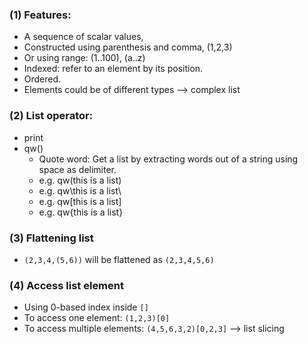 ### (1) Features:
- A sequence of scalar values,
- Constructed using parenthesis and comma, (1,2,3)
- Or using range: (1..100), (a..z)
- Indexed: refer to an element by its position.
- Ordered.
- Elements could be of different types --> complex list
		
### (2) List operator:
- print	
- qw()
    - Quote word: Get a list by extracting words out of a string using space as delimiter.
    - e.g. qw(this is a list)
    - e.g. qw\this is a list\
    - e.g. qw[this is a list]
    - e.g. qw{this is a list}
		
### (3) Flattening list
- `(2,3,4,(5,6))` will be flattened as `(2,3,4,5,6)`
		
### (4) Access list element
- Using 0-based index inside `[]`
- To access one element: `(1,2,3)[0]`
- To access multiple elements: `(4,5,6,3,2)[0,2,3]` --> list slicing
